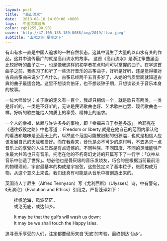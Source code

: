 ```yaml
---
layout: post
title:  "高山流水"
date:   2019-08-10 14:00:00 +0800
tags:   中国古典音乐
color: rgb(255,90,90)
cover: 'http://47.105.135.189:8088/img/2019/flow.jpeg'
subtitle: '山水之间 星空之下'
---
```


 
 有山有水一直是中国人追求的一种自然状态，这其中诞生了大量的以山水有关的作品，这其中流传最广的就是高山流水的故事。
  这首《高山流水》是浙江筝曲里面比较好听的曲子之一，也是像我这样的初学者花点时间可以掌握的曲子。在学这首曲子之前，我练习了和听了一些流行音乐的古筝曲子，好听是好听，还是觉得相对古典古筝曲来说少了点什么。古筝已经两千五百多岁了，从她的气质里面就知道古典的曲子最适合她。这里不想谈俞伯牙，也不想谈钟子期，只想谈谈关于音乐本身的故事。

  一位大师曾说：关于歌的定义有一百个，我却只相信一个，就是歌只有两类，一类是好听的，一类是不好听的，无论是民谣歌曲也好、艺术歌曲也罢、现代歌曲也一样。好听的歌曲能给人物质上的享受、精神上的追求。  
  
一个人的幸福，依赖与许许多多的事物，即「幸福来自于参差多态」。哈耶克在《通往奴役之路》中也写道 ：Freedom or liberty,就是在他自己的范围内承认他的看法和趣味是至高无上的，纵然这个范围可能被限制的很狭隘，也就是相信人应该发展自己的天赋和爱好。而在我看来，音乐是必不可少的原材料，不去追求一点音乐上的享受的人生显然是有点遗憾的。不同种族、不同国度、不同的灵魂能够产生最大共鸣也只有音乐，托老在他的不朽奇幻史诗的开篇写下了一行字：「众神从音乐中创造了世界」。想必他也是骨灰级的音乐发烧友，巧合的是根据当前最前沿的物理理论，宇宙最基本的构成是宇宙弦，这些弦定义了基本粒子，继而构成万物，从这个意义上来说，我们还真有可能是从音乐中被创造出来的。
  
  英国诗人丁尼生（Alfred Tennyson）写《尤利西斯》（Ulysses）诗，中有警句，《天演论》（Evolution and Ethics）引用之，严复迻译如下：  

　　挂帆沧海，风波茫茫，  
　　或沦无底，或达仙乡。  

　　It may be that the gulfs will wash us down;  
　　It may be we shall touch the Happy Isles.  
  
  追寻音乐享受的人们，注定都要经历来自‘无底’的考验，最终到达‘仙乡’。  
